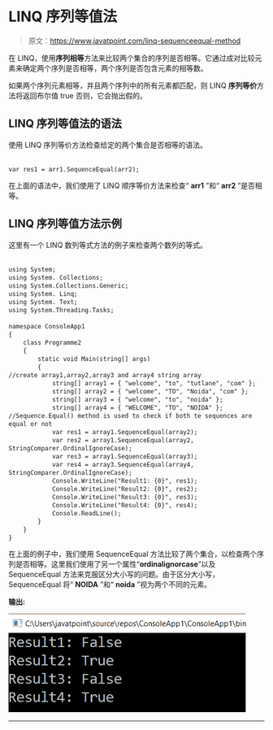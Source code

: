 # LINQ 序列等值法

> 原文：<https://www.javatpoint.com/linq-sequenceequal-method>

在 LINQ，使用**序列相等**方法来比较两个集合的序列是否相等。它通过成对比较元素来确定两个序列是否相等，两个序列是否包含元素的相等数。

如果两个序列元素相等，并且两个序列中的所有元素都匹配，则 LINQ **序列等价**方法将返回布尔值 true 否则，它会抛出假的。

## LINQ 序列等值法的语法

使用 LINQ 序列等价方法检查给定的两个集合是否相等的语法。

```

var res1 = arr1.SequenceEqual(arr2);

```

在上面的语法中，我们使用了 LINQ 顺序等价方法来检查“ **arr1** ”和“ **arr2** ”是否相等。

## LINQ 序列等值方法示例

这里有一个 LINQ 数列等式方法的例子来检查两个数列的等式。

```

using System;
using System. Collections;
using System.Collections.Generic;
using System. Linq;
using System. Text;
using System.Threading.Tasks;

namespace ConsoleApp1
{
    class Programme2
    {
        static void Main(string[] args)
        {
//create array1,array2,array3 and array4 string array
            string[] array1 = { "welcome", "to", "tutlane", "com" };
            string[] array2 = { "welcome", "TO", "Noida", "com" };
            string[] array3 = { "welcome", "to", "noida" };
            string[] array4 = { "WELCOME", "TO", "NOIDA" };
//Sequence.Equal() method is used to check if both te sequences are equal or not
            var res1 = array1.SequenceEqual(array2);
            var res2 = array1.SequenceEqual(array2, StringComparer.OrdinalIgnoreCase);
            var res3 = array1.SequenceEqual(array3);
            var res4 = array3.SequenceEqual(array4, StringComparer.OrdinalIgnoreCase);
            Console.WriteLine("Result1: {0}", res1);
            Console.WriteLine("Result2: {0}", res2);
            Console.WriteLine("Result3: {0}", res3);
            Console.WriteLine("Result4: {0}", res4);
            Console.ReadLine();
        }
    }
}

```

在上面的例子中，我们使用 SequenceEqual 方法比较了两个集合，以检查两个序列是否相等。这里我们使用了另一个属性“**ordinalignorcase**”以及 SequenceEqual 方法来克服区分大小写的问题。由于区分大小写，SequenceEqual 将“ **NOIDA** ”和“ **noida** ”视为两个不同的元素。

**输出:**

![LINQ SequenceEqual() Method](img/b50ec5bf8da4724bdb21c7d060a04818.png)

* * *